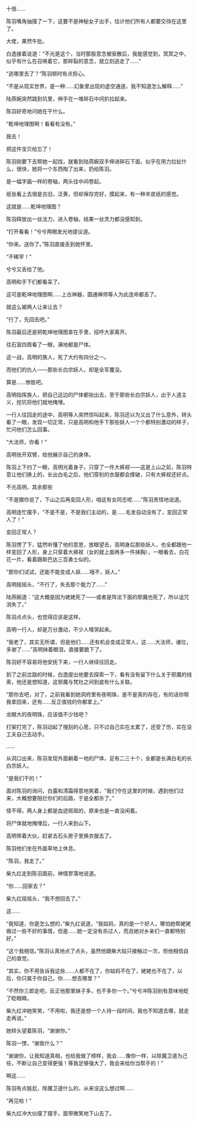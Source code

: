 十倍……

陈羽嘴角抽搐了一下，这要不是神秘女子出手，估计他们所有人都要交待在这里了。

大佬，果然牛批。

白逸接着说道：“不光是这个，当时那股意念被驱散后，我能感觉到，冥冥之中，似乎有什么在召唤着它，那碎裂的意念，就立刻逃走了……”

“逃哪里去了？”陈羽顿时有点担心。

“不是从现实世界，是一种……幻象里出现的虚空通道，我不知道怎么解释……”

陆燕婉突然跳到坑里，伸手在一堆碎石中间扒拉起来。

陈羽好奇地问她在干什么。

“乾坤地理图啊！看看有没有。”

我去！

把这件宝贝给忘了！

陈羽刚要下去帮她一起找，就看到陆燕婉双手伸进碎石下面，似乎在用力拉扯什么，很快，她将一个东西掏了出来，扔给陈羽。

是一幅字画一样的卷轴，两头往中间卷起。

纸张看上去很是古旧，泛黄，但却保存完好，摸起来，有一种羊皮纸的感觉。

这就是……乾坤地理图？

陈羽释放出一丝法力，进入卷轴，结果一丝灵力都没感知到。

“打开看看！”兮兮两眼发光地提议道。

“你来。送你了。”陈羽直接丢到她怀里。

“不稀罕！”

兮兮又丢给了他。

高明和手下们都看呆了。

这可是乾坤地理图啊……上古神器，圆通禅师等人为此连命都丢了。

就这么被两人让来让去？

“行了，先回去吧。”

陈羽最后还是把乾坤地理图拿在手里，招呼大家离开。

往石室四周看了一眼，满地都是尸体。

这一战，高明的族人，死了大约有四分之一。

而他们的仇人——那些长白宗妖人，却是全军覆没。

算是……惨胜吧。

高明指挥族人，把自己这边的尸体都抬出去，至于那些长白宗妖人，出于人道主义，挖坑将他们就地掩埋。

一行人往回走的途中，高明等人突然惊叫起来，陈羽还以为又出了什么意外，转头看了一眼，发现一切正常，只是高明和他手下那些妖人一个个都特别激动的样子，忙问他们怎么回事。

“大法师，你看！”

高明张开双臂，给他展示自己的身体。

陈羽上下扫了一眼，高明光着身子，只穿了一件大裤衩——这是上山之前，陈羽特意让他们换上的，长出白毛之后，他们穿别的衣服都会撑破，只有大裤衩还好点。

不光高明，其余那些

“不是跟你说了，下山之后再变回人形，咱这有女同志呢……”陈羽责怪地说道。

高明连忙摆手，“不是不是，不是我们主动的，是……毛发自动没有了，变回正常人了！”

变回正常人？

陈羽愣了下，猛然听懂了他的意思，放眼望去，高明身后那些妖人，也全都跟他一样变回了人形，身上只穿着大裤衩（女的就上面再多一件抹胸），一眼看去，白花花一片，看着跟斯巴达三百勇士似的。

“那你们试试，还能不能变成人妖……哦不，妖人。”

高明摇摇头，“不行了，失去那个能力了……”

陆燕婉道：“这大概是因为姥姥死了——或者是阵法下面的邪魔也死了，所以诅咒消失了。”

陈羽点点头，也觉得应该是这样。

高明一行人，却是万分激动，不少人嚎哭起来。

“我老了，其实无所谓，但是他们……还有机会变成正常人，这……大法师，诸位，多谢了……”高明抹着眼泪，直接要跪下了。

陈羽好不容易将他安抚下来，一行人继续往回走。

到了之前岔路的时候，白逸提出他要去探索一下，看有没有留下什么关于邪魔的线索，他还是想知道，这邪魔与梵社之间到底有什么关联。

“那你去吧，对了，之前我看到她洞府里有夜明珠，是不是真的存在，有的话你帮我拿回来，还有……反正值钱的你都拿上。”

龙眼大的夜明珠，应该值不少钱吧？

打架打完了，陈羽动起了搜刮的心思，只不过自己实在太累了，还受了伤，实在没工夫自己去动手。

……

从洞口出来，陈羽发现外面躺着一地的尸体，足有二三十个，全都是长满白毛的长白宗妖人。

“是我们干的！”

面对陈羽的询问，白露和清霜得意地笑着，“我们守在这里的时候，遇到他们过来，大概想要阻拦你们的后路，于是全都杀了。”

怪不得，两人身上都是血迹斑斑的，原来也是一直没闲着。

将尸体就地掩埋后，一行人来到山下。

高明带着大伙，赶紧去石头房子里换衣服去了。

陈羽他们坐在外面草地上休息。

“陈羽，我走了。”

柴九红走到陈羽面前，神情寥落地说道。

“你……回家去？”

柴九红摇摇头，“我不想回去了。”

这……

“我知道，你是怎么想的，”柴九红说道，“我姑妈，真的是一个好人，哪怕她帮姥姥做过一些不好的事情，但是……她一定没有杀过人，而且她对乡亲们一直都特别好。”

“这个我相信。”陈羽认真地点了点头，虽然他跟柴大姑只接触过一次，但他相信自己的直觉。

“其实，你不用告诉我这些……人都不在了，你姑妈不在了，姥姥也不在了，以后，你只属于你自己。你……想去哪里？”

“不然你三郎走吧，反正他那里妹子多，也不多你一个。”兮兮冲陈羽别有意味地眨了眨眼睛。

柴九红冲她笑笑，“不用啦，我还是想一个人待一段时间，我也不知道去哪，就走走再说。”

她转头望着陈羽，“谢谢你。”

陈羽一愣，“谢我什么？”

“谢谢你，让我知道真相，也给我做了榜样，我会……像你一样，以除魔卫道为己任，不断让自己变得更强！等我足够强大了，我会来给你当帮手的！”

啊这……

陈羽有点尴尬，除魔卫道什么的，从来没这么想过啊……

“再见啦！”

柴九红冲大伙摆了摆手，面带微笑地下山去了。
